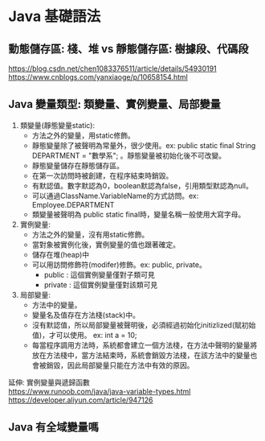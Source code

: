 # Java 基礎語法
## 動態儲存區: 棧、堆 vs 靜態儲存區: 樹據段、代碼段
https://blog.csdn.net/chen1083376511/article/details/54930191     
https://www.cnblogs.com/yanxiaoge/p/10658154.html
## Java 變量類型: 類變量、實例變量、局部變量
1. 類變量(靜態變量static): 
   - 方法之外的變量，用static修飾。
   - 靜態變量除了被聲明為常量外，很少使用。ex: public static final String DEPARTMENT = "數學系"; 。靜態變量被初始化後不可改變。
   - 靜態變量儲存在靜態儲存區。
   - 在第一次訪問時被創建，在程序結束時銷毀。
   - 有默認值。數字默認為0，boolean默認為false，引用類型默認為null。
   - 可以通過ClassName.VariableName的方式訪問。ex: Employee.DEPARTMENT
   - 類變量被聲明為 public static final時，變量名稱一般使用大寫字母。
3. 實例變量: 
   - 方法之外的變量，沒有用static修飾。
   - 當對象被實例化後，實例變量的值也跟著確定。
   - 儲存在堆(heap)中
   - 可以用訪問修飾符(modifer)修飾。ex: public, private。
     - public : 這個實例變量僅對子類可見
     - private : 這個實例變量僅對該類可見
4. 局部變量: 
   - 方法中的變量。
   - 變量名及值存在方法棧(stack)中。
   - 沒有默認值，所以局部變量被聲明後，必須經過初始化initizlized(賦初始值)，才可以使用。 ex: int a = 10;
   - 每當程序調用方法時，系統都會建立一個方法棧，在方法中聲明的變量將放在方法棧中，當方法結束時，系統會銷毀方法棧，在該方法中的變量也會被銷毀，因此局部變量只能在方法中有效的原因。



延伸: 實例變量與遞歸函數     
https://www.runoob.com/java/java-variable-types.html     
https://developer.aliyun.com/article/947126
## Java 有全域變量嗎


